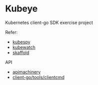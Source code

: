 Kubeye
===========
Kubernetes client-go SDK exercise project

Refer:
- [kubespy](https://github.com/pulumi/kubespy)
- [kubewatch](https://github.com/bitnami-labs/kubewatch/blob/master/pkg/utils/k8sutil.go)
- [skaffold](https://github.com/bitnami-labs/kubewatch/blob/master/pkg/utils/k8sutil.go)

API
- [apimachinery](https://godoc.org/k8s.io/apimachinery)
- [client-go/tools/clientcmd](https://godoc.org/k8s.io/client-go/tools/clientcmd)
